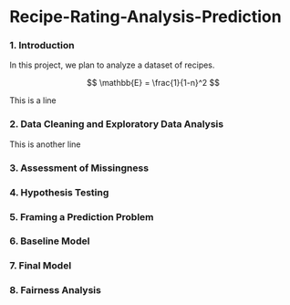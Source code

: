 # Recipe-Rating-Analysis-Prediction


### 1. Introduction

In this project, we plan to analyze a dataset of recipes.

$$
\mathbb{E} = \frac{1}{1-n}^2
$$

This is a line

### 2. Data Cleaning and Exploratory Data Analysis

This is another line
### 3. Assessment of Missingness
### 4. Hypothesis Testing
### 5. Framing a Prediction Problem
### 6. Baseline Model
### 7. Final Model
### 8. Fairness Analysis
